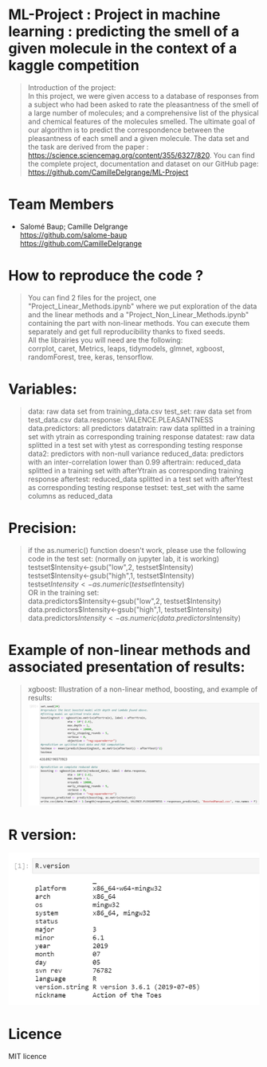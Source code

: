 # ML-Project : Project in machine learning : predicting the smell of a given molecule in the context of a kaggle competition
> Introduction of the project: <br/>
> In this project, we were given access to a database of responses from a subject who had been asked to rate the pleasantness of the smell of a large number of molecules; and a comprehensive list of the physical and chemical features of the molecules smelled. The ultimate goal of our algorithm is to predict the correspondence between the pleasantness of each smell and a given molecule. The data set and the task are derived from the paper : https://science.sciencemag.org/content/355/6327/820. You can find the complete project, documentation and dataset on our GitHub page: https://github.com/CamilleDelgrange/ML-Project 

# <a name="team-members"></a>Team Members
* Salomé Baup; Camille Delgrange <br/>
https://github.com/salome-baup <br/>
https://github.com/CamilleDelgrange


# How to reproduce the code ?
> You can find 2 files for the project, one "Project_Linear_Methods.ipynb" where we put exploration of the data and the linear methods and a "Project_Non_Linear_Methods.ipynb" containing the part with non-linear methods. You can execute them separately and get full reproducibility thanks to fixed seeds. <br/>
> All the librairies you will need are the following: <br/>
> corrplot, caret, Metrics, leaps, tidymodels, glmnet, xgboost, randomForest, tree, keras, tensorflow.  

# Variables:
> data: raw data set from training_data.csv
> test_set: raw data set from test_data.csv
> data.response: VALENCE.PLEASANTNESS
> data.predictors: all predictors
> datatrain: raw data splitted in a training set with ytrain as corresponding training response
> datatest: raw data splitted in a test set with ytest as corresponding testing response
> data2: predictors with non-null variance
> reduced_data: predictors with an inter-correlation lower than 0.99
> aftertrain: reduced_data splitted in a training set with afterYtrain as corresponding training response
> aftertest: reduced_data splitted in a test set with afterYtest as corresponding testing response
> testset: test_set with the same columns as reduced_data


# Precision:
> if the as.numeric() function doesn't work, please use the following code in the test set: (normally on jupyter lab, it is working)
> testset$Intensity<-gsub("low",2, testset$Intensity) <br/>
> testset$Intensity<-gsub("high",1, testset$Intensity) <br/>
> testset$Intensity <- as.numeric(testset$Intensity) <br/>
> OR in the training set: <br/>
> data.predictors$Intensity<-gsub("low",2, testset$Intensity) <br/>
> data.predictors$Intensity<-gsub("high",1, testset$Intensity) <br/>
> data.predictors$Intensity <- as.numeric(data.predictors$Intensity) <br/>


# Example of non-linear methods and associated presentation of results:
> xgboost: Illustration of a non-linear method, boosting, and example of results:
>  ![pastedImage.png](pastedImage.png)

# R version:
 ![Capture.PNG](Capture.PNG) 

# Licence 
MIT licence
